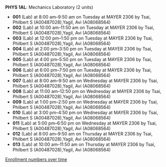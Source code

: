 **PHYS 1AL**: Mechanics Laboratory (2 units)

- **001** (Lab) at 8:00 am–9:50 am on Tuesday at MAYER 2306 by Tsai, Philbert S (A00487028),Yagil, Avi (A08068564)
- **002** (Lab) at 10:00 am–11:50 am on Tuesday at MAYER 2306 by Tsai, Philbert S (A00487028),Yagil, Avi (A08068564)
- **003** (Lab) at 12:00 pm–1:50 pm on Tuesday at MAYER 2306 by Tsai, Philbert S (A00487028),Yagil, Avi (A08068564)
- **004** (Lab) at 2:00 pm–3:50 pm on Tuesday at MAYER 2306 by Tsai, Philbert S (A00487028),Yagil, Avi (A08068564)
- **005** (Lab) at 4:00 pm–5:50 pm on Tuesday at MAYER 2306 by Tsai, Philbert S (A00487028),Yagil, Avi (A08068564)
- **006** (Lab) at 6:00 pm–7:50 pm on Tuesday at MAYER 2306 by Tsai, Philbert S (A00487028),Yagil, Avi (A08068564)
- **007** (Lab) at 8:00 am–9:50 am on Wednesday at MAYER 2306 by Tsai, Philbert S (A00487028),Yagil, Avi (A08068564)
- **008** (Lab) at 11:00 am–12:50 pm on Wednesday at MAYER 2306 by Tsai, Philbert S (A00487028),Yagil, Avi (A08068564)
- **009** (Lab) at 1:00 pm–2:50 pm on Wednesday at MAYER 2306 by Tsai, Philbert S (A00487028),Yagil, Avi (A08068564)
- **010** (Lab) at 3:00 pm–4:50 pm on Wednesday at MAYER 2306 by Tsai, Philbert S (A00487028),Yagil, Avi (A08068564)
- **011** (Lab) at 5:00 pm–6:50 pm on Wednesday at MAYER 2306 by Tsai, Philbert S (A00487028),Yagil, Avi (A08068564)
- **012** (Lab) at 8:00 am–9:50 am on Thursday at MAYER 2306 by Tsai, Philbert S (A00487028),Yagil, Avi (A08068564)
- **013** (Lab) at 10:00 am–11:50 am on Thursday at MAYER 2306 by Tsai, Philbert S (A00487028),Yagil, Avi (A08068564)

[Enrollment numbers over time](./PHYS1AL.tsv)
